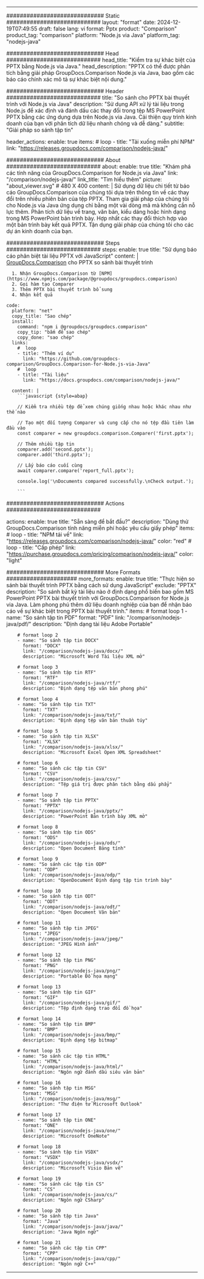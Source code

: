 
---
############################# Static ############################
layout: "format"
date:  2024-12-19T07:49:55
draft: false
lang: vi
format: Pptx
product: "Comparison"
product_tag: "comparison"
platform: "Node.js via Java"
platform_tag: "nodejs-java"

############################# Head ############################
head_title: "Kiểm tra sự khác biệt của PPTX bằng Node.js via Java."
head_description: "PPTX có thể được phân tích bằng giải pháp GroupDocs.Comparison Node.js via Java, bao gồm các báo cáo chính xác mô tả sự khác biệt nội dung."

############################# Header ############################
title: "So sánh cho PPTX bài thuyết trình với Node.js via Java" 
description: "Sử dụng API xử lý tài liệu trong Node.js để xác định và đánh dấu các thay đổi trong tệp MS PowerPoint PPTX bằng các ứng dụng dựa trên Node.js via Java. Cải thiện quy trình kinh doanh của bạn với phân tích dữ liệu nhanh chóng và dễ dàng."
subtitle: "Giải pháp so sánh tập tin" 

header_actions:
  enable: true
  items:
    #  loop
    - title: "Tải xuống miễn phí NPM"
      link: "https://releases.groupdocs.com/comparison/nodejs-java/"
      
############################# About ############################
about:
    enable: true
    title: "Khám phá các tính năng của GroupDocs.Comparison for Node.js via Java"
    link: "/comparison/nodejs-java/"
    link_title: "Tìm hiểu thêm"
    picture: "about_viewer.svg" # 480 X 400
    content: |
       Sử dụng dữ liệu chi tiết từ báo cáo GroupDocs.Comparison của chúng tôi dựa trên thông tin về các thay đổi trên nhiều phiên bản của tệp PPTX. Tham gia giải pháp của chúng tôi cho Node.js via Java ứng dụng chỉ bằng một vài dòng mã mà không cần nỗ lực thêm. Phân tích dữ liệu về trang, văn bản, kiểu dáng hoặc hình dạng trong MS PowerPoint bản trình bày. Hợp nhất các thay đổi thích hợp vào một bản trình bày kết quả PPTX. Tận dụng giải pháp của chúng tôi cho các dự án kinh doanh của bạn.

############################# Steps ############################
steps:
    enable: true
    title: "Sử dụng báo cáo phân biệt tài liệu PPTX với JavaScript"
    content: |
      [GroupDocs.Comparison](https://products.groupdocs.com/comparison/nodejs-java/) cho PPTX so sánh bài thuyết trình
      
      1. Nhận GroupDocs.Comparison từ [NPM](https://www.npmjs.com/package/@groupdocs/groupdocs.comparison)
      2. Gọi hàm tạo Comparer
      3. Thêm PPTX bài thuyết trình bổ sung
      4. Nhận kết quả
   
    code:
      platform: "net"
      copy_title: "Sao chép"
      install:
        command: "npm i @groupdocs/groupdocs.comparison"
        copy_tip: "bấm để sao chép"
        copy_done: "sao chép"
      links:
        #  loop
        - title: "Thêm ví dụ"
          link: "https://github.com/groupdocs-comparison/GroupDocs.Comparison-for-Node.js-via-Java"
        #  loop
        - title: "Tài liệu"
          link: "https://docs.groupdocs.com/comparison/nodejs-java/"
          
      content: |
        ```javascript {style=abap}

        // Kiểm tra nhiều tệp để xem chúng giống nhau hoặc khác nhau như thế nào

        // Tạo một đối tượng Comparer và cung cấp cho nó tệp đầu tiên làm đầu vào
        const comparer = new groupdocs.comparison.Comparer('first.pptx');

        // Thêm nhiều tập tin
        comparer.add('second.pptx');
        comparer.add('third.pptx');

        // Lấy báo cáo cuối cùng
        await comparer.compare('report_full.pptx');

        console.log('\nDocuments compared successfully.\nCheck output.');
        
        ```            

############################# Actions ############################

actions:
  enable: true
  title: "Sẵn sàng để bắt đầu?"
  description: "Dùng thử GroupDocs.Comparison tính năng miễn phí hoặc yêu cầu giấy phép"
  items:
    #  loop
    - title: "NPM tải về"
      link: "https://releases.groupdocs.com/comparison/nodejs-java/"
      color: "red"
        #  loop
    - title: "Cấp phép"
      link: "https://purchase.groupdocs.com/pricing/comparison/nodejs-java/"
      color: "light"


############################# More Formats #####################
more_formats:
    enable: true
    title: "Thực hiện so sánh bài thuyết trình PPTX bằng cách sử dụng JavaScript"
    exclude: "PPTX"
    description: "So sánh bất kỳ tài liệu nào ở định dạng phổ biến bao gồm MS PowerPoint PPTX bài thuyết trình với GroupDocs.Comparison for Node.js via Java. Làm phong phú thêm dữ liệu doanh nghiệp của bạn để nhận báo cáo về sự khác biệt trong PPTX bài thuyết trình."
    items: 
        # format loop 1
        - name: "So sánh tập tin PDF"
          format: "PDF"
          link: "/comparison/nodejs-java/pdf/"
          description: "Định dạng tài liệu Adobe Portable"

        # format loop 2
        - name: "So sánh tập tin DOCX"
          format: "DOCX"
          link: "/comparison/nodejs-java/docx/"
          description: "Microsoft Word Tài liệu XML mở"

        # format loop 3
        - name: "So sánh tập tin RTF"
          format: "RTF"
          link: "/comparison/nodejs-java/rtf/"
          description: "Định dạng tệp văn bản phong phú"

        # format loop 4
        - name: "So sánh tập tin TXT"
          format: "TXT"
          link: "/comparison/nodejs-java/txt/"
          description: "Định dạng tệp văn bản thuần túy"

        # format loop 5
        - name: "So sánh tập tin XLSX"
          format: "XLSX"
          link: "/comparison/nodejs-java/xlsx/"
          description: "Microsoft Excel Open XML Spreadsheet"

        # format loop 6
        - name: "So sánh các tập tin CSV"
          format: "CSV"
          link: "/comparison/nodejs-java/csv/"
          description: "Tệp giá trị được phân tách bằng dấu phẩy"

        # format loop 7
        - name: "So sánh tập tin PPTX"
          format: "PPTX"
          link: "/comparison/nodejs-java/pptx/"
          description: "PowerPoint Bản trình bày XML mở"

        # format loop 8
        - name: "So sánh tập tin ODS"
          format: "ODS"
          link: "/comparison/nodejs-java/ods/"
          description: "Open Document Bảng tính"

        # format loop 9
        - name: "So sánh các tập tin ODP"
          format: "ODP"
          link: "/comparison/nodejs-java/odp/"
          description: "OpenDocument Định dạng tập tin trình bày"

        # format loop 10
        - name: "So sánh tập tin ODT"
          format: "ODT"
          link: "/comparison/nodejs-java/odt/"
          description: "Open Document Văn bản"

        # format loop 11
        - name: "So sánh tập tin JPEG"
          format: "JPEG"
          link: "/comparison/nodejs-java/jpeg/"
          description: "JPEG Hình ảnh"

        # format loop 12
        - name: "So sánh tập tin PNG"
          format: "PNG"
          link: "/comparison/nodejs-java/png/"
          description: "Portable Đồ họa mạng"

        # format loop 13
        - name: "So sánh tập tin GIF"
          format: "GIF"
          link: "/comparison/nodejs-java/gif/"
          description: "Tệp định dạng trao đổi đồ họa"

        # format loop 14
        - name: "So sánh tập tin BMP"
          format: "BMP"
          link: "/comparison/nodejs-java/bmp/"
          description: "Định dạng tệp bitmap"

        # format loop 15
        - name: "So sánh các tập tin HTML"
          format: "HTML"
          link: "/comparison/nodejs-java/html/"
          description: "Ngôn ngữ đánh dấu siêu văn bản"

        # format loop 16
        - name: "So sánh tập tin MSG"
          format: "MSG"
          link: "/comparison/nodejs-java/msg/"
          description: "Thư điện tử Microsoft Outlook"

        # format loop 17
        - name: "So sánh tập tin ONE"
          format: "ONE"
          link: "/comparison/nodejs-java/one/"
          description: "Microsoft OneNote"

        # format loop 18
        - name: "So sánh tập tin VSDX"
          format: "VSDX"
          link: "/comparison/nodejs-java/vsdx/"
          description: "Microsoft Visio Bản vẽ"

        # format loop 19
        - name: "So sánh các tập tin CS"
          format: "CS"
          link: "/comparison/nodejs-java/cs/"
          description: "Ngôn ngữ CSharp"

        # format loop 20
        - name: "So sánh tập tin Java"
          format: "Java"
          link: "/comparison/nodejs-java/java/"
          description: "Java Ngôn ngữ"
          
        # format loop 21
        - name: "So sánh các tập tin CPP"
          format: "CPP"
          link: "/comparison/nodejs-java/cpp/"
          description: "Ngôn ngữ C++"
---
